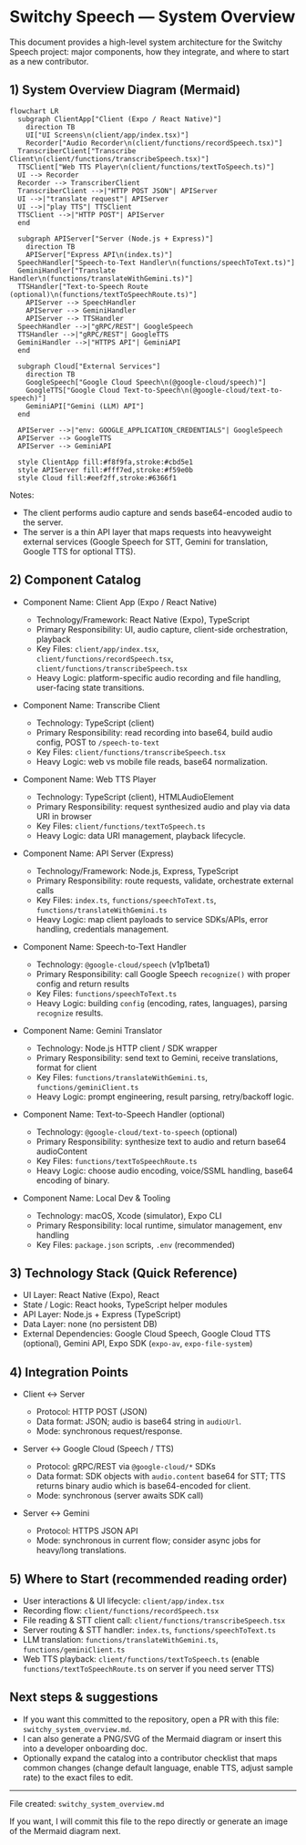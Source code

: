 # Switchy Speech — System Overview

This document provides a high-level system architecture for the Switchy Speech project: major components, how they integrate, and where to start as a new contributor.

## 1) System Overview Diagram (Mermaid)

```mermaid
flowchart LR
  subgraph ClientApp["Client (Expo / React Native)"]
    direction TB
    UI["UI Screens\n(client/app/index.tsx)"]
    Recorder["Audio Recorder\n(client/functions/recordSpeech.tsx)"]
  TranscriberClient["Transcribe Client\n(client/functions/transcribeSpeech.tsx)"]
  TTSClient["Web TTS Player\n(client/functions/textToSpeech.ts)"]
  UI --> Recorder
  Recorder --> TranscriberClient
  TranscriberClient -->|"HTTP POST JSON"| APIServer
  UI -->|"translate request"| APIServer
  UI -->|"play TTS"| TTSClient
  TTSClient -->|"HTTP POST"| APIServer
  end

  subgraph APIServer["Server (Node.js + Express)"]
    direction TB
    APIServer["Express API\n(index.ts)"]
  SpeechHandler["Speech-to-Text Handler\n(functions/speechToText.ts)"]
  GeminiHandler["Translate Handler\n(functions/translateWithGemini.ts)"]
  TTSHandler["Text-to-Speech Route (optional)\n(functions/textToSpeechRoute.ts)"]
    APIServer --> SpeechHandler
    APIServer --> GeminiHandler
    APIServer --> TTSHandler
  SpeechHandler -->|"gRPC/REST"| GoogleSpeech
  TTSHandler -->|"gRPC/REST"| GoogleTTS
  GeminiHandler -->|"HTTPS API"| GeminiAPI
  end

  subgraph Cloud["External Services"]
    direction TB
    GoogleSpeech["Google Cloud Speech\n(@google-cloud/speech)"]
    GoogleTTS["Google Cloud Text-to-Speech\n(@google-cloud/text-to-speech)"]
    GeminiAPI["Gemini (LLM) API"]
  end

  APIServer -->|"env: GOOGLE_APPLICATION_CREDENTIALS"| GoogleSpeech
  APIServer --> GoogleTTS
  APIServer --> GeminiAPI

  style ClientApp fill:#f8f9fa,stroke:#cbd5e1
  style APIServer fill:#fff7ed,stroke:#f59e0b
  style Cloud fill:#eef2ff,stroke:#6366f1
```

Notes:
- The client performs audio capture and sends base64-encoded audio to the server.
- The server is a thin API layer that maps requests into heavyweight external services (Google Speech for STT, Gemini for translation, Google TTS for optional TTS).


## 2) Component Catalog

- Component Name: Client App (Expo / React Native)
  - Technology/Framework: React Native (Expo), TypeScript
  - Primary Responsibility: UI, audio capture, client-side orchestration, playback
  - Key Files: `client/app/index.tsx`, `client/functions/recordSpeech.tsx`, `client/functions/transcribeSpeech.tsx`
  - Heavy Logic: platform-specific audio recording and file handling, user-facing state transitions.

- Component Name: Transcribe Client
  - Technology: TypeScript (client)
  - Primary Responsibility: read recording into base64, build audio config, POST to `/speech-to-text`
  - Key Files: `client/functions/transcribeSpeech.tsx`
  - Heavy Logic: web vs mobile file reads, base64 normalization.

- Component Name: Web TTS Player
  - Technology: TypeScript (client), HTMLAudioElement
  - Primary Responsibility: request synthesized audio and play via data URI in browser
  - Key Files: `client/functions/textToSpeech.ts`
  - Heavy Logic: data URI management, playback lifecycle.

- Component Name: API Server (Express)
  - Technology/Framework: Node.js, Express, TypeScript
  - Primary Responsibility: route requests, validate, orchestrate external calls
  - Key Files: `index.ts`, `functions/speechToText.ts`, `functions/translateWithGemini.ts`
  - Heavy Logic: map client payloads to service SDKs/APIs, error handling, credentials management.

- Component Name: Speech-to-Text Handler
  - Technology: `@google-cloud/speech` (v1p1beta1)
  - Primary Responsibility: call Google Speech `recognize()` with proper config and return results
  - Key Files: `functions/speechToText.ts`
  - Heavy Logic: building `config` (encoding, rates, languages), parsing `recognize` results.

- Component Name: Gemini Translator
  - Technology: Node.js HTTP client / SDK wrapper
  - Primary Responsibility: send text to Gemini, receive translations, format for client
  - Key Files: `functions/translateWithGemini.ts`, `functions/geminiClient.ts`
  - Heavy Logic: prompt engineering, result parsing, retry/backoff logic.

- Component Name: Text-to-Speech Handler (optional)
  - Technology: `@google-cloud/text-to-speech` (optional)
  - Primary Responsibility: synthesize text to audio and return base64 audioContent
  - Key Files: `functions/textToSpeechRoute.ts`
  - Heavy Logic: choose audio encoding, voice/SSML handling, base64 encoding of binary.

- Component Name: Local Dev & Tooling
  - Technology: macOS, Xcode (simulator), Expo CLI
  - Primary Responsibility: local runtime, simulator management, env handling
  - Key Files: `package.json` scripts, `.env` (recommended)


## 3) Technology Stack (Quick Reference)

- UI Layer: React Native (Expo), React
- State / Logic: React hooks, TypeScript helper modules
- API Layer: Node.js + Express (TypeScript)
- Data Layer: none (no persistent DB)
- External Dependencies: Google Cloud Speech, Google Cloud TTS (optional), Gemini API, Expo SDK (`expo-av`, `expo-file-system`)


## 4) Integration Points

- Client ↔ Server
  - Protocol: HTTP POST (JSON)
  - Data format: JSON; audio is base64 string in `audioUrl`.
  - Mode: synchronous request/response.

- Server ↔ Google Cloud (Speech / TTS)
  - Protocol: gRPC/REST via `@google-cloud/*` SDKs
  - Data format: SDK objects with `audio.content` base64 for STT; TTS returns binary audio which is base64-encoded for client.
  - Mode: synchronous (server awaits SDK call)

- Server ↔ Gemini
  - Protocol: HTTPS JSON API
  - Mode: synchronous in current flow; consider async jobs for heavy/long translations.


## 5) Where to Start (recommended reading order)

- User interactions & UI lifecycle: `client/app/index.tsx`
- Recording flow: `client/functions/recordSpeech.tsx`
- File reading & STT client call: `client/functions/transcribeSpeech.tsx`
- Server routing & STT handler: `index.ts`, `functions/speechToText.ts`
- LLM translation: `functions/translateWithGemini.ts`, `functions/geminiClient.ts`
- Web TTS playback: `client/functions/textToSpeech.ts` (enable `functions/textToSpeechRoute.ts` on server if you need server TTS)


## Next steps & suggestions

- If you want this committed to the repository, open a PR with this file: `switchy_system_overview.md`.
- I can also generate a PNG/SVG of the Mermaid diagram or insert this into a developer onboarding doc.
- Optionally expand the catalog into a contributor checklist that maps common changes (change default language, enable TTS, adjust sample rate) to the exact files to edit.

---

File created: `switchy_system_overview.md`

If you want, I will commit this file to the repo directly or generate an image of the Mermaid diagram next.